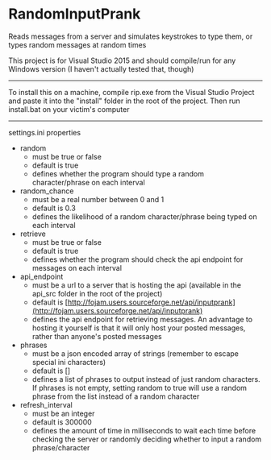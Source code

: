 # RandomInputPrank
Reads messages from a server and simulates keystrokes to type them, or types random messages at random times

This project is for Visual Studio 2015 and should compile/run for any Windows version (I haven't actually tested that, though)

___

To install this on a machine, compile rip.exe from the Visual Studio Project and paste it into the "install" folder in the root of the project. Then run install.bat on your victim's computer

___

settings.ini properties
* random
    - must be true or false
    - default is true
    - defines whether the program should type a random character/phrase on each interval
* random_chance
    - must be a real number between 0 and 1
    - default is 0.3
    - defines the likelihood of a random character/phrase being typed on each interval
* retrieve
    - must be true or false
    - default is true
    - defines whether the program should check the api endpoint for messages on each interval
* api_endpoint
    - must be a url to a server that is hosting the api (available in the api_src folder in the root of the project)
    - default is [http://fojam.users.sourceforge.net/api/inputprank](http://fojam.users.sourceforge.net/api/inputprank)
    - defines the api endpoint for retrieving messages. An advantage to hosting it yourself is that it will only host your posted messages, rather than anyone's posted messages
* phrases
    - must be a json encoded array of strings (remember to escape special ini characters)
    - default is []
    - defines a list of phrases to output instead of just random characters. If phrases is not empty, setting random to true will use a random phrase from the list instead of a random character
* refresh_interval
    - must be an integer
    - default is 300000
    - defines the amount of time in milliseconds to wait each time before checking the server or randomly deciding whether to input a random phrase/character
